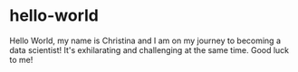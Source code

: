 # hello-world
Hello World, my name is Christina and I am on my journey to becoming a data scientist! It's exhilarating and challenging at the same time. Good luck to me! 
